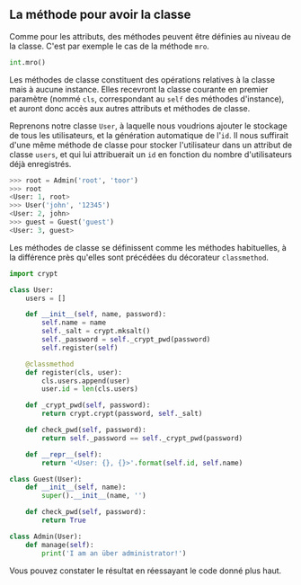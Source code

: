 ## La méthode pour avoir la classe

Comme pour les attributs, des méthodes peuvent être définies au niveau de la classe. C'est par exemple le cas de la méthode `mro`.

```python
int.mro()
```

Les méthodes de classe constituent des opérations relatives à la classe mais à aucune instance.
Elles recevront la classe courante en premier paramètre (nommé `cls`, correspondant au `self` des méthodes d'instance), et auront donc accès aux autres attributs et méthodes de classe.

Reprenons notre classe `User`, à laquelle nous voudrions ajouter le stockage de tous les utilisateurs, et la génération automatique de l'`id`.
Il nous suffirait d'une même méthode de classe pour stocker l'utilisateur dans un attribut de classe `users`, et qui lui attribuerait un `id` en fonction du nombre d'utilisateurs déjà enregistrés.

```python
>>> root = Admin('root', 'toor')
>>> root
<User: 1, root>
>>> User('john', '12345')
<User: 2, john>
>>> guest = Guest('guest')
<User: 3, guest>
```

Les méthodes de classe se définissent comme les méthodes habituelles, à la différence près qu'elles sont précédées du décorateur `classmethod`.

```python
import crypt

class User:
    users = []

    def __init__(self, name, password):
        self.name = name
        self._salt = crypt.mksalt()
        self._password = self._crypt_pwd(password)
        self.register(self)

    @classmethod
    def register(cls, user):
        cls.users.append(user)
        user.id = len(cls.users)

    def _crypt_pwd(self, password):
        return crypt.crypt(password, self._salt)

    def check_pwd(self, password):
        return self._password == self._crypt_pwd(password)

    def __repr__(self):
        return '<User: {}, {}>'.format(self.id, self.name)

class Guest(User):
    def __init__(self, name):
        super().__init__(name, '')

    def check_pwd(self, password):
        return True

class Admin(User):
    def manage(self):
        print('I am an über administrator!')
```

Vous pouvez constater le résultat en réessayant le code donné plus haut.
